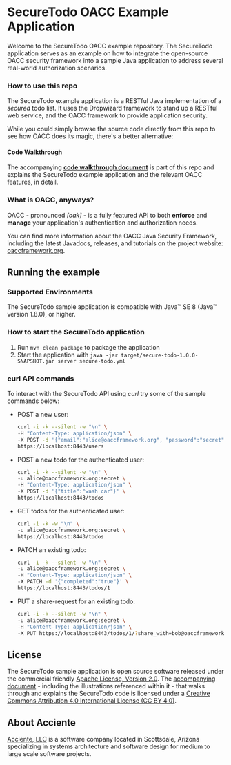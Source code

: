 SecureTodo OACC Example Application
===================================

Welcome to the SecureTodo OACC example repository. The SecureTodo application serves as an example on how to integrate the open-source OACC security framework into a sample Java application to address several real-world authorization scenarios.

### How to use this repo

The SecureTodo example application is a RESTful Java implementation of a _secured_ todo list. It uses the Dropwizard framework to stand up a RESTful web service, and the OACC framework to provide application security.

While you could simply browse the source code directly from this repo to see how OACC does its magic, there's a better alternative:

#### Code Walkthrough

The accompanying [**code walkthrough document**](walkthrough/secure-todo-example.md) is part of this repo and explains the SecureTodo example application and the relevant OACC features, in detail.

### What is OACC, anyways?

OACC - pronounced _[oak]_ - is a fully featured API to both **enforce** and **manage** your application's authentication and authorization needs.

You can find more information about the OACC Java Security Framework, including the latest Javadocs, releases, and tutorials on the project website:
[oaccframework.org](http://oaccframework.org).

Running the example
-------------------

### Supported Environments

The SecureTodo sample application is compatible with Java™ SE 8 (Java™ version 1.8.0), or higher.

### How to start the SecureTodo application

1. Run `mvn clean package` to package the application
2. Start the application with `java -jar target/secure-todo-1.0.0-SNAPSHOT.jar server secure-todo.yml`

### curl API commands

To interact with the SecureTodo API using _curl_ try some of the sample commands below:

- POST a new user:  

    ```bash
    curl -i -k --silent -w "\n" \
    -H "Content-Type: application/json" \
    -X POST -d '{"email":"alice@oaccframework.org", "password":"secret"}' \
    https://localhost:8443/users
    ```

- POST a new todo for the authenticated user:

    ```bash
    curl -i -k --silent -w "\n" \
    -u alice@oaccframework.org:secret \
    -H "Content-Type: application/json" \
    -X POST -d '{"title":"wash car"}' \
    https://localhost:8443/todos
    ```

- GET todos for the authenticated user:

    ```bash
    curl -i -k -w "\n" \
    -u alice@oaccframework.org:secret \
    https://localhost:8443/todos
    ```

- PATCH an existing todo:

    ```bash
    curl -i -k --silent -w "\n" \
    -u alice@oaccframework.org:secret \
    -H "Content-Type: application/json" \
    -X PATCH -d '{"completed":"true"}' \
    https://localhost:8443/todos/1
    ```

- PUT a share-request for an existing todo:

    ```bash
    curl -i -k --silent -w "\n" \
    -u alice@oaccframework.org:secret \
    -H "Content-Type: application/json" \
    -X PUT https://localhost:8443/todos/1/?share_with=bob@oaccframework.org
    ```

License
-------

The SecureTodo sample application is open source software released under the commercial friendly [Apache License, Version 2.0](http://www.apache.org/licenses/LICENSE-2.0). The [accompanying document](walkthrough/secure-todo-example.md) - including the illustrations referenced within it - that walks through and explains the SecureTodo code is licensed under a [Creative Commons Attribution 4.0 International License (CC BY 4.0)](https://creativecommons.org/licenses/by/4.0/).


About Acciente
--------------

[Acciente, LLC](http://www.acciente.com) is a software company located in Scottsdale, Arizona specializing in systems architecture and software design for medium to large scale software projects.